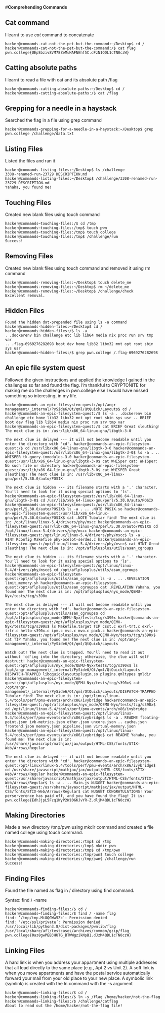 #**Comprehending Commands**

## Cat command

I learnt to use _cat_ command to concatenate  

    hacker@commands-cat-not-the-pet-but-the-command:~/Desktop$ cd /
    hacker@commands-cat-not-the-pet-but-the-command:/$ cat flag
    pwn.college{UEpSbziv8VM78ZeMuHAFNEhf5C.dFzN1QDL1cTN0czW}


## Catting absolute paths

I learnt to read a file with cat and its absolute path /flag

    hacker@commands-catting-absolute-paths:~/Desktop$ cd /
    hacker@commands-catting-absolute-paths:/$ cat /flag


## Grepping for a needle in a haystack

Searched the flag in a file using grep command

    hacker@commands-grepping-for-a-needle-in-a-haystack:~/Desktop$ grep pwn.college /challenge/data.txt

## Listing Files

Listed the files and ran it

    hacker@commands-listing-files:~/Desktop$ ls /challenge
    3308-renamed-run-23729 DESCRIPTION.md
    hacker@commands-listing-files:~/Desktop$ /challenge/3308-renamed-run-23729 DESCRIPTION.md
    Yahaha, you found me!


## Touching Files

Created new blank files using touch command

    hacker@commands~touching-files:/$ cd /tmp
    hacker@commands~touching-files:/tmp$ touch pwn
    hacker@commands~touching-files:/tmp$ touch college
    hacker@commands~touching-files:/tmp$ /challenge/run
    Success!

## Removing Files

Created new blank files using touch command and removed it using rm command

    hacker@commands-removing-files:~/Desktop$ touch delete_me
    hacker@commands-removing-files:~/Desktop$ rm ~/delete_me
    hacker@commands-removing-files:~/Desktop$ /challenge/check
    Excellent removal.

## Hidden Files
    Found the hidden dot-prepended file using ls -a command
    hacker@commands-hidden-files:~/Desktop$ cd /
    hacker@commands~hidden-files:/$ ls -a
    . .dockerenv bin challenge etc lib lib64 media nix proc run srv tmp var
    .. .flag-6969276282698 boot dev home lib32 libx32 mnt opt root sbin sys usr
    hacker@commands~hidden-files:/$ grep pwn.college /.flag-6969276282698

## An epic file system quest

Followed the given instructions and applied the knowledge I gained in the challenges so far and found the flag.
I’m thankful to CRYPTONITE for making me do the challenges in pwn.college else I would have missed something so interesting, in my life. 

    hacker@commands-an-epic-filesystem-quest:/opt/angr-management/_internal/PySide6/Qt/qml/QtQuick/Layouts$ cd / hacker@commands-an-epic-filesystem-quest:/$ ls -a . .dockerenv bin challenge etc home lib32 libx32 mnt opt root sbin sys usr .. BRIEF boot dev flag lib lib64 media nix proc run srv tmp var hacker@commands-an-epic-filesystem-quest:/$ cat BRIEF Great sleuthing! The next clue is in: /usr/lib/x86_64-linux-gnu/libgtk-3-0

    The next clue is delayed --- it will not become readable until you enter the directory with 'cd'. hacker@commands-an-epic-filesystem-quest:/$ cd /usr/lib/x86_64-linux-gnu/libgtk-3-0 hacker@commands-an-epic-filesystem-quest:/usr/lib/x86_64-linux-gnu/libgtk-3-0$ ls -a . .. WHISPER tk-query-immodules-3.0 hacker@commands-an-epic-filesystem-quest:/usr/lib/x86_64-linux-gnu/libgtk-3-0$ cat WHISper cat: WHISper: No such file or directory hacker@commands-an-epic-filesystem-quest:/usr/lib/x86_64-linux-gnu/libgtk-3-0$ cat WHISPER Great sleuthing! The next clue is in: /usr/lib/x86_64-linux-gnu/perl/5.30.0/auto/POSIX

    The next clue is hidden --- its filename starts with a '.' character. You'll need to look for it using special options to 'ls'. hacker@commands-an-epic-filesystem-quest:/usr/lib/x86_64-linux-gnu/libgtk-3-0$ cd /usr/lib/x86_64-linux-gnu/perl/5.30.0/auto/POSIX hacker@commands-an-epic-filesystem-quest:/usr/lib/x86_64-linux-gnu/perl/5.30.0/auto/POSIX$ ls -a . .. .NOTE POSIX.so hacker@commands-an-epic-filesystem-quest:/usr/lib/x86_64-linux-gnu/perl/5.30.0/auto/POSIX$ cat .NOTE Tubular find! The next clue is in: /opt/linux/linux-5.4/drivers/phy/mscc hacker@commands-an-epic-filesystem-quest:/usr/lib/x86_64-linux-gnu/perl/5.30.0/auto/POSIX$ cd /opt/linux/linux-5.4/drivers/phy/mscc hacker@commands-an-epic-filesystem-quest:/opt/linux/linux-5.4/drivers/phy/mscc$ ls -a . .. HINT Kconfig Makefile phy-ocelot-serdes.c hacker@commands-an-epic-filesystem-quest:/opt/linux/linux-5.4/drivers/phy/mscc$ cat HINT Great sleuthing! The next clue is in: /opt/aflplusplus/utils/asan_cgroups

    The next clue is hidden --- its filename starts with a '.' character. You'll need to look for it using special options to 'ls'. hacker@commands-an-epic-filesystem-quest:/opt/linux/linux-5.4/drivers/phy/mscc$ cd /opt/aflplusplus/utils/asan_cgroups hacker@commands-an-epic-filesystem-quest:/opt/aflplusplus/utils/asan_cgroups$ ls -a . .. .REVELATION limit_memory.sh hacker@commands-an-epic-filesystem-quest:/opt/aflplusplus/utils/asan_cgroups$ cat .REVELATION Yahaha, you found me! The next clue is in: /opt/aflplusplus/nyx_mode/QEMU-Nyx/tests/tcg/s390x

    The next clue is delayed --- it will not become readable until you enter the directory with 'cd'. hacker@commands-an-epic-filesystem-quest:/opt/aflplusplus/utils/asan_cgroups$ cd /opt/aflplusplus/nyx_mode/QEMU-Nyx/tests/tcg/s390x hacker@commands-an-epic-filesystem-quest:/opt/aflplusplus/nyx_mode/QEMU-Nyx/tests/tcg/s390x$ ls Makefile.target TIP csst.c exrl-trt.c exrl-trtr.c hello-s390x.c ipm.c mvc.c mvo.c pack.c hacker@commands-an-epic-filesystem-quest:/opt/aflplusplus/nyx_mode/QEMU-Nyx/tests/tcg/s390x$ cat TIP Yahaha, you found me! The next clue is in: /opt/angr-management/_internal/PySide6/Qt/qml/QtQuick/Layouts

    Watch out! The next clue is trapped. You'll need to read it out without 'cd'ing into the directory; otherwise, the clue will self destruct! hacker@commands-an-epic-filesystem-quest:/opt/aflplusplus/nyx_mode/QEMU-Nyx/tests/tcg/s390x$ ls /opt/angr-management/_internal/PySide6/Qt/qml/QtQuick/Layouts DISPATCH-TRAPPED libqquicklayoutsplugin.so plugins.qmltypes qmldir hacker@commands-an-epic-filesystem-quest:/opt/aflplusplus/nyx_mode/QEMU-Nyx/tests/tcg/s390x$ cat /opt/angr-management/_internal/PySide6/Qt/qml/QtQuick/Layouts/DISPATCH-TRAPPED Tubular find! The next clue is in: /opt/linux/linux-5.4/tools/perf/pmu-events/arch/x86/ivybridge hacker@commands-an-epic-filesystem-quest:/opt/aflplusplus/nyx_mode/QEMU-Nyx/tests/tcg/s390x$ cd /opt/linux/linux-5.4/tools/perf/pmu-events/arch/x86/ivybridge hacker@commands-an-epic-filesystem-quest:/opt/linux/linux-5.4/tools/perf/pmu-events/arch/x86/ivybridge$ ls -a . README floating-point.json ivb-metrics.json other.json uncore.json .. cache.json frontend.json memory.json pipeline.json virtual-memory.json hacker@commands-an-epic-filesystem-quest:/opt/linux/linux-5.4/tools/perf/pmu-events/arch/x86/ivybridge$ cat README Yahaha, you found me! The next clue is in: /usr/share/javascript/mathjax/jax/output/HTML-CSS/fonts/STIX-Web/Arrows/Regular

    The next clue is delayed --- it will not become readable until you enter the directory with 'cd'. hacker@commands-an-epic-filesystem-quest:/opt/linux/linux-5.4/tools/perf/pmu-events/arch/x86/ivybridge$ cd /usr/share/javascript/mathjax/jax/output/HTML-CSS/fonts/STIX-Web/Arrows/Regular hacker@commands-an-epic-filesystem-quest:/usr/share/javascript/mathjax/jax/output/HTML-CSS/fonts/STIX-Web/Arrows/Regular$ ls -a . .. Main.js NUGGET hacker@commands-an-epic-filesystem-quest:/usr/share/javascript/mathjax/jax/output/HTML-CSS/fonts/STIX-Web/Arrows/Regular$ cat NUGGET CONGRATULATIONS! Your perserverence has paid off, and you have found the flag! It is: pwn.college{EdhJjpL5Fzq1WyP2Wi0GKJvYR-Z.dljM4QDL1cTN0czW}

## Making Directories

Made a new directory /tmp/pwn using mkdir command and created a file named college using touch command.

    hacker@commands-making-directories:/tmp$ cd /tmp
    hacker@commands-making-directories:/tmp$ mkdir pwn
    hacker@commands-making-directories:/tmp$ cd /tmp/pwn
    hacker@commands-making-directories:/tmp/pwn$ touch college
    hacker@commands-making-directories:/tmp/pwn$ /challenge/run
    Success!

## Finding Files

Found the file named as flag in / directory using find command.

Syntax: find / -name <filename>

    hacker@commands~finding-files:/$ cd /
    hacker@commands~finding-files:/$ find / -name flag
    find: ‘/tmp/tmp.MiOQGWw5Zc’: Permission denied
    find: ‘/etc/ssl/private’: Permission denied
    /usr/local/lib/python3.8/dist-packages/pwnlib/flag
    /usr/local/share/afl/testcases/archives/common/gzip/flag
    pwn.college{0az8gwPEB3HUTG_BTWWgzikNpB1.dJzM4QDL1cTN0czW}

## Linking Files

A hard link is when you address your appartment using multiple addresses that all lead directly to the same place (e.g., Apt 2 vs Unit 2).
A soft link is when you move appartments and have the postal service automatically forward your mail from your old place to your new place.
A symbolic link (symlink) is created with the ln command with the -s argument

    hacker@commands~linking-files:/$ cd /
    hacker@commands~linking-files:/$ ln -s /flag /home/hacker/not-the-flag
    hacker@commands~linking-files:/$ /challenge/catflag
    About to read out the /home/hacker/not-the-flag file!
